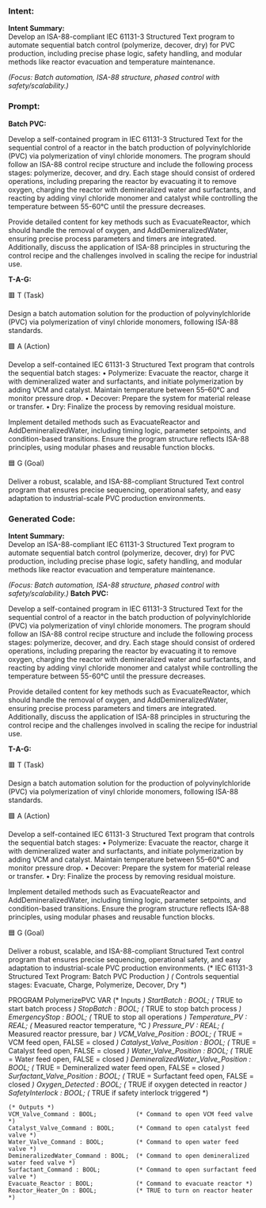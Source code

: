 ### Intent:
**Intent Summary:**  
Develop an ISA-88-compliant IEC 61131-3 Structured Text program to automate sequential batch control (polymerize, decover, dry) for PVC production, including precise phase logic, safety handling, and modular methods like reactor evacuation and temperature maintenance.  

*(Focus: Batch automation, ISA-88 structure, phased control with safety/scalability.)*

### Prompt:
**Batch PVC:**

Develop a self-contained program in IEC 61131-3 Structured Text for the sequential control of a reactor in the batch production of polyvinylchloride (PVC) via polymerization of vinyl chloride monomers. The program should follow an ISA-88 control recipe structure and include the following process stages: polymerize, decover, and dry. Each stage should consist of ordered operations, including preparing the reactor by evacuating it to remove oxygen, charging the reactor with demineralized water and surfactants, and reacting by adding vinyl chloride monomer and catalyst while controlling the temperature between 55-60°C until the pressure decreases.

Provide detailed content for key methods such as EvacuateReactor, which should handle the removal of oxygen, and AddDemineralizedWater, ensuring precise process parameters and timers are integrated. Additionally, discuss the application of ISA-88 principles in structuring the control recipe and the challenges involved in scaling the recipe for industrial use.

**T-A-G:**

🟥 T (Task)

Design a batch automation solution for the production of polyvinylchloride (PVC) via polymerization of vinyl chloride monomers, following ISA-88 standards.

🟩 A (Action)

Develop a self-contained IEC 61131-3 Structured Text program that controls the sequential batch stages:
	•	Polymerize: Evacuate the reactor, charge it with demineralized water and surfactants, and initiate polymerization by adding VCM and catalyst. Maintain temperature between 55–60°C and monitor pressure drop.
	•	Decover: Prepare the system for material release or transfer.
	•	Dry: Finalize the process by removing residual moisture.

Implement detailed methods such as EvacuateReactor and AddDemineralizedWater, including timing logic, parameter setpoints, and condition-based transitions. Ensure the program structure reflects ISA-88 principles, using modular phases and reusable function blocks.

🟦 G (Goal)

Deliver a robust, scalable, and ISA-88-compliant Structured Text control program that ensures precise sequencing, operational safety, and easy adaptation to industrial-scale PVC production environments.

### Generated Code:
**Intent Summary:**  
Develop an ISA-88-compliant IEC 61131-3 Structured Text program to automate sequential batch control (polymerize, decover, dry) for PVC production, including precise phase logic, safety handling, and modular methods like reactor evacuation and temperature maintenance.  

*(Focus: Batch automation, ISA-88 structure, phased control with safety/scalability.)*
**Batch PVC:**

Develop a self-contained program in IEC 61131-3 Structured Text for the sequential control of a reactor in the batch production of polyvinylchloride (PVC) via polymerization of vinyl chloride monomers. The program should follow an ISA-88 control recipe structure and include the following process stages: polymerize, decover, and dry. Each stage should consist of ordered operations, including preparing the reactor by evacuating it to remove oxygen, charging the reactor with demineralized water and surfactants, and reacting by adding vinyl chloride monomer and catalyst while controlling the temperature between 55-60°C until the pressure decreases.

Provide detailed content for key methods such as EvacuateReactor, which should handle the removal of oxygen, and AddDemineralizedWater, ensuring precise process parameters and timers are integrated. Additionally, discuss the application of ISA-88 principles in structuring the control recipe and the challenges involved in scaling the recipe for industrial use.

**T-A-G:**

🟥 T (Task)

Design a batch automation solution for the production of polyvinylchloride (PVC) via polymerization of vinyl chloride monomers, following ISA-88 standards.

🟩 A (Action)

Develop a self-contained IEC 61131-3 Structured Text program that controls the sequential batch stages:
	•	Polymerize: Evacuate the reactor, charge it with demineralized water and surfactants, and initiate polymerization by adding VCM and catalyst. Maintain temperature between 55–60°C and monitor pressure drop.
	•	Decover: Prepare the system for material release or transfer.
	•	Dry: Finalize the process by removing residual moisture.

Implement detailed methods such as EvacuateReactor and AddDemineralizedWater, including timing logic, parameter setpoints, and condition-based transitions. Ensure the program structure reflects ISA-88 principles, using modular phases and reusable function blocks.

🟦 G (Goal)

Deliver a robust, scalable, and ISA-88-compliant Structured Text control program that ensures precise sequencing, operational safety, and easy adaptation to industrial-scale PVC production environments.
(* IEC 61131-3 Structured Text Program: Batch PVC Production *)
(* Controls sequential stages: Evacuate, Charge, Polymerize, Decover, Dry *)

PROGRAM PolymerizePVC
VAR
    (* Inputs *)
    StartBatch : BOOL;                  (* TRUE to start batch process *)
    StopBatch : BOOL;                   (* TRUE to stop batch process *)
    EmergencyStop : BOOL;               (* TRUE to stop all operations *)
    Temperature_PV : REAL;              (* Measured reactor temperature, °C *)
    Pressure_PV : REAL;                 (* Measured reactor pressure, bar *)
    VCM_Valve_Position : BOOL;          (* TRUE = VCM feed open, FALSE = closed *)
    Catalyst_Valve_Position : BOOL;     (* TRUE = Catalyst feed open, FALSE = closed *)
    Water_Valve_Position : BOOL;        (* TRUE = Water feed open, FALSE = closed *)
    DemineralizedWater_Valve_Position : BOOL; (* TRUE = Demineralized water feed open, FALSE = closed *)
    Surfactant_Valve_Position : BOOL;   (* TRUE = Surfactant feed open, FALSE = closed *)
    Oxygen_Detected : BOOL;            (* TRUE if oxygen detected in reactor *)
    SafetyInterlock : BOOL;            (* TRUE if safety interlock triggered *)
    
    (* Outputs *)
    VCM_Valve_Command : BOOL;           (* Command to open VCM feed valve *)
    Catalyst_Valve_Command : BOOL;      (* Command to open catalyst feed valve *)
    Water_Valve_Command : BOOL;         (* Command to open water feed valve *)
    DemineralizedWater_Command : BOOL;  (* Command to open demineralized water feed valve *)
    Surfactant_Command : BOOL;          (* Command to open surfactant feed valve *)
    Evacuate_Reactor : BOOL;            (* Command to evacuate reactor *)
    Reactor_Heater_On : BOOL;           (* TRUE to turn on reactor heater *)
